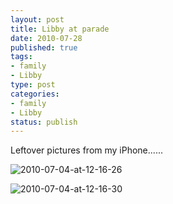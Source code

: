 ```yaml
--- 
layout: post
title: Libby at parade
date: 2010-07-28
published: true
tags: 
- family
- Libby
type: post
categories: 
- family
- Libby
status: publish
---
```

Leftover pictures from my iPhone......

![2010-07-04-at-12-16-26](http://media.eick.us/2010/07/2010-07-04-at-12-16-26.jpg)

![2010-07-04-at-12-16-30](http://media.eick.us/2010/07/2010-07-04-at-12-16-30.jpg)
